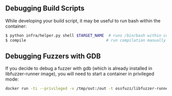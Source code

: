 ## Debugging Build Scripts

While developing your build script, it may be useful to run bash within the
container:

```bash
$ python infra/helper.py shell $TARGET_NAME  # runs /bin/bash within container
$ compile                                   # run compilation manually
```

## Debugging Fuzzers with GDB

If you decide to debug a fuzzer with gdb (which is already installed in libfuzzer-runner image),
you will need to start a container in privileged mode:

```bash
docker run -ti --privileged -v /tmp/out:/out -t ossfuzz/libfuzzer-runner /out/some_fuzzer_name
```

